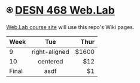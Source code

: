 # &#9055; [DESN 468 Web.Lab](https://github.com/vcd/468/wiki/)

[Web.Lab course site](https://github.com/vcd/468/wiki/) will use this repo's Wiki pages. 


| Week          | Tue           | Thur  |
| ------------- |:-------------:| -----:|
| 9             | right-aligned | $1600 |
| 10            | centered      |   $12 |
| Final     | asdf      |    $1 |
